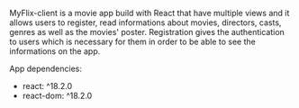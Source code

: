 MyFlix-client is a movie app build with React that have multiple views and it allows users to register, read informations about movies, directors, casts, genres as well as the movies' poster. Registration gives the authentication to users which is necessary for them in order to be able to see the informations on the app.

App dependencies: 
- react: ^18.2.0
- react-dom: ^18.2.0